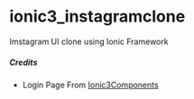 # ionic3_instagramclone

Imstagram UI clone using Ionic Framework

##### Credits

- Login Page From [Ionic3Components](https://github.com/yannbf/ionic3-components)
